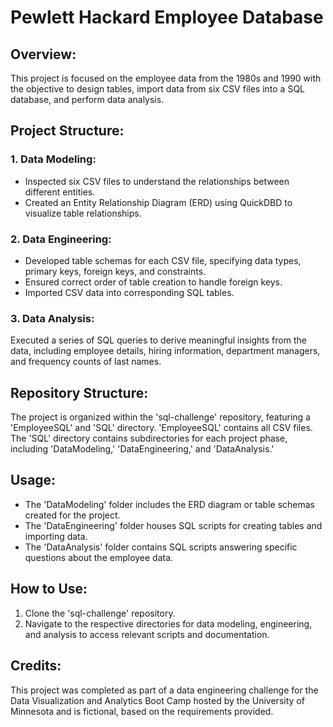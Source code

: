 # Pewlett Hackard Employee Database

## Overview:

This project is focused on the employee data from the 1980s and 1990 with the objective to design tables, import data from six CSV files into a SQL database, and perform data analysis.

## Project Structure:

### 1. Data Modeling:
- Inspected six CSV files to understand the relationships between different entities.
- Created an Entity Relationship Diagram (ERD) using QuickDBD to visualize table relationships.

### 2. Data Engineering:
- Developed table schemas for each CSV file, specifying data types, primary keys, foreign keys, and constraints.
- Ensured correct order of table creation to handle foreign keys.
- Imported CSV data into corresponding SQL tables.

### 3. Data Analysis:
Executed a series of SQL queries to derive meaningful insights from the data, including employee details, hiring information, department managers, and frequency counts of last names.

## Repository Structure:

The project is organized within the 'sql-challenge' repository, featuring a 'EmployeeSQL' and 'SQL' directory. 'EmployeeSQL' contains all CSV files. The 'SQL' directory contains subdirectories for each project phase, including 'DataModeling,' 'DataEngineering,' and 'DataAnalysis.'

## Usage:

- The 'DataModeling' folder includes the ERD diagram or table schemas created for the project.
- The 'DataEngineering' folder houses SQL scripts for creating tables and importing data.
- The 'DataAnalysis' folder contains SQL scripts answering specific questions about the employee data.

## How to Use:

1. Clone the 'sql-challenge' repository.
2. Navigate to the respective directories for data modeling, engineering, and analysis to access relevant scripts and documentation.

## Credits:

This project was completed as part of a data engineering challenge for the Data Visualization and Analytics Boot Camp hosted by the University of Minnesota and is fictional, based on the requirements provided.


